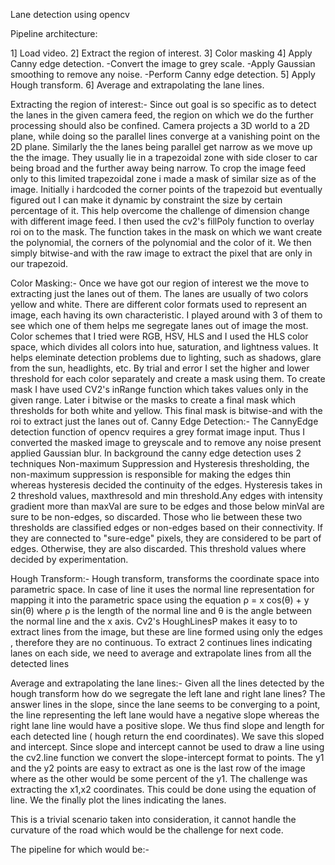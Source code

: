 Lane detection using opencv

Pipeline architecture:

1] Load video.
2] Extract the region of interest. 
3] Color masking 
4] Apply Canny edge detection. 
    -Convert the image to grey scale. 
    -Apply Gaussian smoothing to remove any noise. 
    -Perform Canny edge detection. 
5] Apply Hough transform. 
6] Average and extrapolating the lane lines.

Extracting the region of interest:- 
  Since out goal is so specific as to detect the lanes in the given camera feed, the region on which we do the further processing should also be confined. Camera projects a 3D world to a 2D plane, while doing so the parallel lines converge at a vanishing point on the 2D plane. Similarly the the lanes being parallel get narrow as we move up the the image. They usually lie in a trapezoidal zone with side closer to car being broad and the further away being narrow. To crop the image feed only to this limited trapezoidal zone i made a mask of similar size as of the image. Initially i hardcoded the corner points of the trapezoid but eventually figured out I can make it dynamic by constraint the size by certain percentage of it. This help overcome the challenge of dimension change with different image feed. I then used the cv2's fillPoly function to overlay roi on to the mask. The function takes in the mask on which we want create the polynomial, the corners of the polynomial and the color of it. We then simply bitwise-and with the raw image to extract the pixel that are only in our trapezoid.
  
Color Masking:- 
  Once we have got our region of interest we the move to extracting just the lanes out of them. The lanes are usually of two colors yellow and white. There are different color formats used to represent an image, each having its own characteristic. I played around with 3 of them to see which one of them helps me segregate lanes out of image the most. Color schemes that I tried were RGB, HSV, HLS and I used the HLS color space, which divides all colors into hue, saturation, and lightness values. It helps eleminate detection problems due to lighting, such as shadows, glare from the sun, headlights, etc. By trial and error I set the higher and lower threshold for each color separately and create a mask using them. To create mask I have used CV2's inRange function which takes values only in the given range. Later i bitwise or the masks to create a final mask which thresholds for both white and yellow. This final mask is bitwise-and with the roi to extract just the lanes out of.
Canny Edge Detection:- The CannyEdge detection function of opencv requires a grey format image input. Thus I converted the masked image to greyscale and to remove any noise present applied Gaussian blur. In background the canny edge detection uses 2 techniques Non-maximum Suppression and Hysteresis thresholding, the non-maximum suppression is responsible for making the edges thin whereas hysteresis decided the continuity of the edges. Hysteresis takes in 2 threshold values, maxthresold and min threshold.Any edges with intensity gradient more than maxVal are sure to be edges and those below minVal are sure to be non-edges, so discarded. Those who lie between these two thresholds are classified edges or non-edges based on their connectivity. If they are connected to "sure-edge" pixels, they are considered to be part of edges. Otherwise, they are also discarded. This threshold values where decided by experimentation.

Hough Transform:- 
  Hough transform, transforms the coordinate space into parametric space. In case of line it uses the normal line representation for mapping it into the parametric space using the equation ρ = x cos(θ) + y sin(θ) where ρ is the length of the normal line and θ is the angle between the normal line and the x axis. Cv2's HoughLinesP makes it easy to to extract lines from the image, but these are line formed using only the edges , therefore they are no continuous. To extract 2 continues lines indicating lanes on each side, we need to average and extrapolate lines from all the detected lines
  
Average and extrapolating the lane lines:- 
  Given all the lines detected by the hough transform how do we segregate the left lane and right lane lines? The answer lines in the slope, since the lane seems to be converging to a point, the line representing the left lane would have a negative slope whereas the right lane line would have a positive slope. We thus find slope and length for each detected line ( hough return the end coordinates). We save this sloped and intercept. Since slope and intercept cannot be used to draw a line using the cv2.line function we convert the slope-intercept format to points. The y1 and the y2 points are easy to extract as one is the last row of the image where as the other would be some percent of the y1. The challenge was extracting the x1,x2 coordinates. This could be done using the equation of line. We the finally plot the lines indicating the lanes.

This is a trivial scenario taken into consideration, it cannot handle the curvature of the road which would be the challenge for next code.

The pipeline for which would be:-
